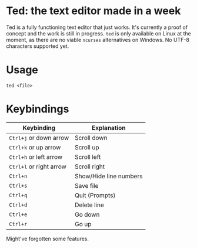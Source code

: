 # Ted: the text editor made in a week
Ted is a fully functioning text editor that just works. It's currently a proof of concept and the work is still in progress. `ted` is only available on Linux at the moment, as there are no viable `ncurses` alternatives on Windows. No UTF-8 characters supported yet.

# Usage
```
ted <file>
```

# Keybindings
|   Keybinding	|   Explanation	|
|---	|---	|
|   `Ctrl+j` or down arrow	|   Scroll down	|
|   `Ctrl+k` or up arrow	|   Scroll up	|
| `Ctrl+h` or left arrow | Scroll left |
| `Ctrl+l` or right arrow | Scroll right |
|   `Ctrl+n`	|   Show/Hide line numbers	|
| `Ctrl+s`  |  Save file |
| `Ctrl+q` | Quit (Prompts) |
| `Ctrl+d` | Delete line |
| `Ctrl+e` | Go down |
| `Ctrl+r` | Go up |

Might've forgotten some features.